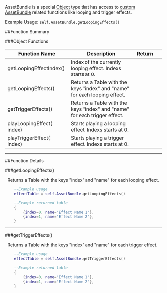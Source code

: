 AssetBundle is a special [Object](object) type that has access to [custom AssetBundle](http://berserk-games.com/knowledgebase/assetbundles/) related functions like looping and trigger effects. 

Example Usage: `self.AssetBundle.getLoopingEffects()`

##Function Summary

###Object Functions

Function Name | Description | Return | &nbsp;
-- | -- | -- | --
getLoopingEffectIndex()  |  Index of the currently looping effect. Indexs starts at 0. | [<span class="ret int"></span>](intro#types) 
getLoopingEffects()  |  Returns a Table with the keys "index" and "name" for each looping effect. | [<span class="ret tab"></span>](intro#types) | [<span class="i"></span>](#getloopingeffects)
getTriggerEffects()  |  Returns a Table with the keys "index" and "name" for each trigger effect. | [<span class="ret tab"></span>](intro#types) | [<span class="i"></span>](#gettriggereffects)
playLoopingEffect([<span class="tag int"></span>](intro#types)&nbsp; index)  |  Starts playing a looping effect. Indexs starts at 0. | [<span class="ret nil"></span>](intro#types) | 
playTriggerEffect([<span class="tag int"></span>](intro#types)&nbsp; index)  |  Starts playing a trigger effect. Indexs starts at 0. | [<span class="ret nil"></span>](intro#types) | 

---

##Function Details

###getLoopingEffects()

[<span class="ret tab"></span>](intro#types)&nbsp; Returns a Table with the keys "index" and "name" for each looping effect.

``` Lua
	--Example usage
	effectTable = self.AssetBundle.getLoopingEffects()
```
``` Lua
	--Example returned table
	{
		{index=0, name="Effect Name 1"},
		{index=1, name="Effect Name 2"},
	}
```

---


###getTriggerEffects()

[<span class="ret tab"></span>](intro#types)&nbsp; Returns a Table with the keys "index" and "name" for each trigger effect.

``` Lua
	--Example usage
	effectTable = self.AssetBundle.getTriggerEffects()
```
``` Lua
	--Example returned table
	{
		{index=0, name="Effect Name 1"},
		{index=1, name="Effect Name 2"},
	}
```
